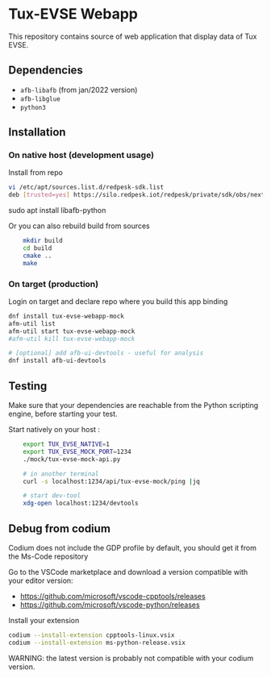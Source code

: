 # Tux-EVSE Webapp

This repository contains source of web application that display data of Tux EVSE.

## Dependencies

* `afb-libafb` (from jan/2022 version)
* `afb-libglue`
* `python3`

## Installation

### On native host (development usage)

Install from repo

```bash
vi /etc/apt/sources.list.d/redpesk-sdk.list
deb [trusted=yes] https://silo.redpesk.iot/redpesk/private/sdk/obs/next/sdk/xUbuntu_22.04/latest/ ./
```

sudo apt install libafb-python

Or you can also rebuild build from sources

```bash
    mkdir build
    cd build
    cmake ..
    make
```

### On target (production)

Login on target and declare repo where you build this app binding

```bash
dnf install tux-evse-webapp-mock
afm-util list
afm-util start tux-evse-webapp-mock
#afm-util kill tux-evse-webapp-mock

# [optional] add afb-ui-devtools - useful for analysis
dnf install afb-ui-devtools
```

## Testing

Make sure that your dependencies are reachable from the Python scripting engine, before starting your test.

Start natively on your host :

```bash
    export TUX_EVSE_NATIVE=1
    export TUX_EVSE_MOCK_PORT=1234
    ./mock/tux-evse-mock-api.py

    # in another terminal
    curl -s localhost:1234/api/tux-evse-mock/ping |jq

    # start dev-tool
    xdg-open localhost:1234/devtools
```

## Debug from codium

Codium does not include the GDP profile by default, you should get it from the Ms-Code repository

Go to the VSCode marketplace and download a version compatible with your editor version:

* https://github.com/microsoft/vscode-cpptools/releases
* https://github.com/microsoft/vscode-python/releases

Install your extension

```bash
codium --install-extension cpptools-linux.vsix
codium --install-extension ms-python-release.vsix
```

WARNING: the latest version is probably not compatible with your codium version.
